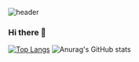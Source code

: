 ![header](https://capsule-render.vercel.app/api?type=waving&color=_E5D34D&height=300&section=header&text=KIMSEONMI&fontSizew90)

### Hi there 👋




[![Top Langs](https://github-readme-stats.vercel.app/api/top-langs/?username=seon-mikim)](https://github.com/anuraghazra/github-readme-stats)  ![Anurag's GitHub stats](https://github-readme-stats.vercel.app/api?username=seon-mikim&show_icons=true&theme=radical)


<!--
**seon-mikim/seon-mikim** is a ✨ _special_ ✨ repository because its `README.md` (this file) appears on your GitHub profile.
